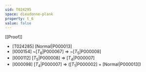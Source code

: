 ```yaml
---
uid: T024295
space: dieudonne-plank
property: t_6
value: false
---
```

[[Proof]]

* [T024285] [Normal|P000013]
* [I000154] ~[$T_6$|P000067] => ~[$T_5$|P000008]
* [I000112] [$T_5$|P000008] => [$T_4$|P000007]
* [I000098] [$T_4$|P000007] => ([$T_1$|P000002] + [Normal|P000013])

